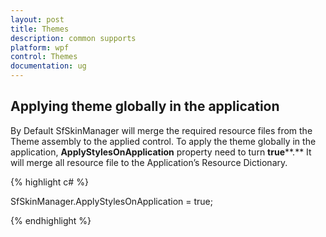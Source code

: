 ```yaml
---
layout: post
title: Themes
description: common supports
platform: wpf
control: Themes
documentation: ug
---
```

## Applying theme globally in the application

By Default SfSkinManager will merge the required resource files from the Theme assembly to the applied control. To apply the theme globally in the application, **ApplyStylesOnApplication** property need to turn **true****.** It will merge all resource file to the Application’s Resource Dictionary.

{% highlight c# %}

SfSkinManager.ApplyStylesOnApplication = true;


{% endhighlight %}


